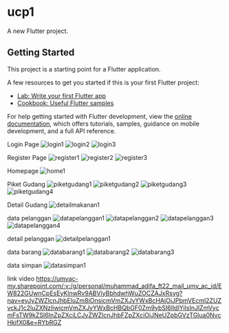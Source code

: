 # ucp1

A new Flutter project.

## Getting Started

This project is a starting point for a Flutter application.

A few resources to get you started if this is your first Flutter project:

- [Lab: Write your first Flutter app](https://docs.flutter.dev/get-started/codelab)
- [Cookbook: Useful Flutter samples](https://docs.flutter.dev/cookbook)

For help getting started with Flutter development, view the
[online documentation](https://docs.flutter.dev/), which offers tutorials,
samples, guidance on mobile development, and a full API reference.

Login Page
![login1](https://github.com/user-attachments/assets/54cf924e-b2b4-4903-b4d4-6cd81c0a28f0)
![login2](https://github.com/user-attachments/assets/1883a1f1-fae1-4a02-a550-9f73b83d9357)
![login3](https://github.com/user-attachments/assets/2324733b-59bc-4847-8023-2f75d4ba6cb5)

Register Page
![register1](https://github.com/user-attachments/assets/84712b2b-e088-48d0-9a25-fec51b4c259c)
![register2](https://github.com/user-attachments/assets/3fde9b71-edf9-4b8b-9d43-383f399f39ce)
![register3](https://github.com/user-attachments/assets/f0e6e952-8ae6-41de-835f-98cae702e4d5)

Homepage
![home1](https://github.com/user-attachments/assets/f868f9a7-82ac-4b9f-915c-39f456d4ae00)

Piket Gudang
![piketgudang1](https://github.com/user-attachments/assets/b739b282-32ff-495b-805c-3a725335e63b)
![piketgudang2](https://github.com/user-attachments/assets/a22e3bc1-8e78-46dc-b7b7-256ca0936883)
![piketgudang3](https://github.com/user-attachments/assets/e23afa2f-c3b6-4d22-8069-3dc57b048ee1)
![piketgudang4](https://github.com/user-attachments/assets/7b1b8d71-7040-4fa2-b65c-6d7194fa33f9)

Detail Gudang
![detailmakanan1](https://github.com/user-attachments/assets/3b11e0af-dc50-47e1-bb58-bbef1c86ab4d)

data pelanggan
![datapelanggan1](https://github.com/user-attachments/assets/d649d670-eeea-401a-b8fc-c024fb71abde)
![datapelanggan2](https://github.com/user-attachments/assets/7a4a3390-4d83-44ea-a73c-d6cd59abbd5d)
![datapelanggan3](https://github.com/user-attachments/assets/9dfa14a2-82e4-4576-890e-63f9ee2e615a)
![datapelanggan4](https://github.com/user-attachments/assets/a3cceb65-e93f-4e03-ba1f-06c04ade8a15)

detail pelanggan
![detailpelanggan1](https://github.com/user-attachments/assets/5a616215-d925-4bdc-9ca5-3763a9db6d5a)

data barang
![databarang1](https://github.com/user-attachments/assets/79d090ff-8229-4126-befa-d3b5a3304e70)
![databarang2](https://github.com/user-attachments/assets/6eecf54b-028a-410a-813d-51d9d6e3b81e)
![databarang3](https://github.com/user-attachments/assets/df60cc12-ea7b-4643-8a5f-afa893a383e4)

data simpan
![datasimpan1](https://github.com/user-attachments/assets/4a7aa6de-bf7a-480c-8b8e-4fdcfddd607e)

link video
https://umyac-my.sharepoint.com/:v:/g/personal/muhammad_adifa_ft22_mail_umy_ac_id/EW822GUwnCpEsEyKlnwRv9ABViyBbhdwhWuZOCZAJxRsyg?nav=eyJyZWZlcnJhbEluZm8iOnsicmVmZXJyYWxBcHAiOiJPbmVEcml2ZUZvckJ1c2luZXNzIiwicmVmZXJyYWxBcHBQbGF0Zm9ybSI6IldlYiIsInJlZmVycmFsTW9kZSI6InZpZXciLCJyZWZlcnJhbFZpZXciOiJNeUZpbGVzTGlua0NvcHkifX0&e=RYbRGZ
